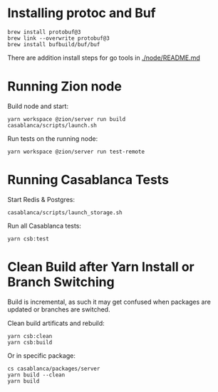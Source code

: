 # Installing protoc and Buf

    brew install protobuf@3
    brew link --overwrite protobuf@3
    brew install bufbuild/buf/buf

There are addition install steps for go tools in [./node/README.md](./node/README.md)

# Running Zion node

Build node and start:

    yarn workspace @zion/server run build
    casablanca/scripts/launch.sh

Run tests on the running node:

    yarn workspace @zion/server run test-remote

# Running Casablanca Tests

Start Redis & Postgres:

    casablanca/scripts/launch_storage.sh

Run all Casablanca tests:

    yarn csb:test

# Clean Build after Yarn Install or Branch Switching

Build is incremental, as such it may get confused when packages are updated or branches are switched.

Clean build artificats and rebuild:

    yarn csb:clean
    yarn csb:build

Or in specific package:

    cs casablanca/packages/server
    yarn build --clean
    yarn build
